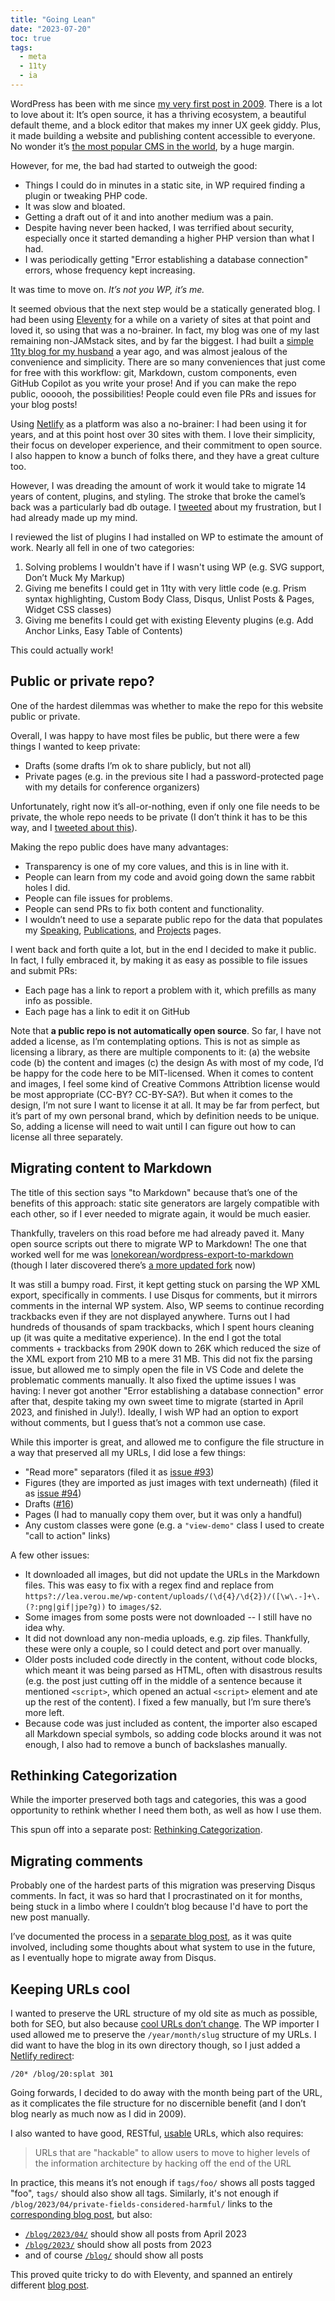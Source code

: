 ```yaml
---
title: "Going Lean"
date: "2023-07-20"
toc: true
tags:
  - meta
  - 11ty
  - ia
---
```


WordPress has been with me since [my very first post in 2009](/blog).
There is a lot to love about it: It’s open source, it has a thriving ecosystem, a beautiful default theme, and a block editor that makes my inner UX geek giddy.
Plus, it made building a website and publishing content accessible to everyone.
No wonder it’s [the most popular CMS in the world](https://almanac.httparchive.org/en/2022/cms#most-popular-cmss), by a huge margin.

However, for me, the bad had started to outweigh the good:

- Things I could do in minutes in a static site, in WP required finding a plugin or tweaking PHP code.
- It was slow and bloated.
- Getting a draft out of it and into another medium was a pain.
- Despite having never been hacked, I was terrified about security, especially once it started demanding a higher PHP version than what I had.
- I was periodically getting "Error establishing a database connection" errors, whose frequency kept increasing.

It was time to move on.
*It’s not you WP, it’s me.*

It seemed obvious that the next step would be a statically generated blog.
I had been using [Eleventy](https://11ty.dev) for a while on a variety of sites at that point and loved it, so using that was a no-brainer.
In fact, my blog was one of my last remaining non-JAMstack sites, and by far the biggest.
I had built a [simple 11ty blog for my husband](https://svgees.us/blog/) a year ago, and was almost jealous of the convenience and simplicity.
There are so many conveniences that just come for free with this workflow: git, Markdown, custom components, even GitHub Copilot as you write your prose!
And if you can make the repo public, oooooh, the possibilities! People could even file PRs and issues for your blog posts!

Using [Netlify](https://netlify.com) as a platform was also a no-brainer:
I had been using it for years, and at this point host over 30 sites with them.
I love their simplicity, their focus on developer experience, and their commitment to open source.
I also happen to know a bunch of folks there, and they have a great culture too.

However, I was dreading the amount of work it would take to migrate 14 years of content, plugins, and styling.
The stroke that broke the camel’s back was a particularly bad db outage.
I [tweeted](https://twitter.com/LeaVerou/status/1652166572335587329) about my frustration, but I had already made up my mind.

I reviewed the list of plugins I had installed on WP to estimate the amount of work.
Nearly all fell in one of two categories:
1. Solving problems I wouldn't have if I wasn't using WP (e.g. SVG support, Don’t Muck My Markup)
2. Giving me benefits I could get in 11ty with very little code (e.g. Prism syntax highlighting, Custom Body Class, Disqus, Unlist Posts & Pages, Widget CSS classes)
3. Giving me benefits I could get with existing Eleventy plugins (e.g. Add Anchor Links, Easy Table of Contents)

This could actually work!

<!-- more -->

## Public or private repo?

One of the hardest dilemmas was whether to make the repo for this website public or private.

Overall, I was happy to have most files be public, but there were a few things I wanted to keep private:
- Drafts (some drafts I’m ok to share publicly, but not all)
- Private pages (e.g. in the previous site I had a password-protected page with my details for conference organizers)

Unfortunately, right now it’s all-or-nothing, even if only one file needs to be private, the whole repo needs to be private
(I don’t think it has to be this way, and I [tweeted about this](https://twitter.com/LeaVerou/status/1652806575973605378)).

Making the repo public does have many advantages:
- Transparency is one of my core values, and this is in line with it.
- People can learn from my code and avoid going down the same rabbit holes I did.
- People can file issues for problems.
- People can send PRs to fix both content and functionality.
- I wouldn’t need to use a separate public repo for the data that populates my [Speaking](/speaking/), [Publications](/publications/), and [Projects](/projects/) pages.

I went back and forth quite a lot, but in the end I decided to make it public.
In fact, I fully embraced it, by making it as easy as possible to file issues and submit PRs:
- Each page has a link to report a problem with it, which prefills as many info as possible.
- Each page has a link to edit it on GitHub

Note that **a public repo is not automatically open source**.
So far, I have not added a license, as I’m contemplating options.
This is not as simple as licensing a library, as there are multiple components to it:
(a) the website code (b) the content and images (c) the design
As with most of my code, I’d be happy for the code here to be MIT-licensed.
When it comes to content and images, I feel some kind of Creative Commons Attribtion license would be most appropriate (CC-BY? CC-BY-SA?).
But when it comes to the design, I’m not sure I want to license it at all.
It may be far from perfect, but it’s part of my own personal brand, which by definition needs to be unique.
So, adding a license will need to wait until I can figure out how to can license all three separately.

## Migrating content to Markdown

The title of this section says "to Markdown" because that’s one of the benefits of this approach:
static site generators are largely compatible with each other, so if I ever needed to migrate again, it would be much easier.

Thankfully, travelers on this road before me had already paved it.
Many open source scripts out there to migrate WP to Markdown!
The one that worked well for me was [lonekorean/wordpress-export-to-markdown](https://github.com/lonekorean/wordpress-export-to-markdown)
(though I later discovered there’s [a more updated fork](https://github.com/flowershow/wordpress-to-markdown) now)

It was still a bumpy road. First, it kept getting stuck on parsing the WP XML export, specifically in comments.
I use Disqus for comments, but it mirrors comments in the internal WP system.
Also, WP seems to continue recording trackbacks even if they are not displayed anywhere.
Turns out I had hundreds of thousands of spam trackbacks, which I spent hours cleaning up (it was quite a meditative experience).
In the end I got the total comments + trackbacks from 290K down to 26K which reduced the size of the XML export from 210 MB to a mere 31 MB.
This did not fix the parsing issue, but allowed me to simply open the file in VS Code and delete the problematic comments manually.
It also fixed the uptime issues I was having: I never got another "Error establishing a database connection" error after that, despite taking my own sweet time to migrate (started in April 2023, and finished in July!).
Ideally, I wish WP had an option to export without comments, but I guess that’s not a common use case.

While this importer is great, and allowed me to configure the file structure in a way that preserved all my URLs, I did lose a few things:

- "Read more" separators (filed it as [issue #93](https://github.com/lonekorean/wordpress-export-to-markdown/issues/93))
- Figures (they are imported as just images with text underneath) (filed it as [issue #94](https://github.com/lonekorean/wordpress-export-to-markdown/issues/94))
- Drafts ([#16](https://github.com/lonekorean/wordpress-export-to-markdown/issues/16))
- Pages (I had to manually copy them over, but it was only a handful)
- Any custom classes were gone (e.g. a `"view-demo"` class I used to create "call to action" links)

A few other issues:
- It downloaded all images, but did not update the URLs in the Markdown files.
This was easy to fix with a regex find and replace from `https?://lea.verou.me/wp-content/uploads/(\d{4}/\d{2})/([\w\.-]+\.(?:png|gif|jpe?g))` to `images/$2`.
- Some images from some posts were not downloaded -- I still have no idea why.
- It did not download any non-media uploads, e.g. zip files.
Thankfully, these were only a couple, so I could detect and port over manually.
- Older posts included code directly in the content, without code blocks, which meant it was being parsed as HTML, often with disastrous results (e.g. the post just cutting off in the middle of a sentence because it mentioned `<script>`, which opened an actual `<script>` element and ate up the rest of the content).
I fixed a few manually, but I’m sure there’s more left.
- Because code was just included as content, the importer also escaped all Markdown special symbols, so adding code blocks around it was not enough, I also had to remove a bunch of backslashes manually.


## Rethinking Categorization

While the importer preserved both tags and categories, this was a good opportunity to rethink whether I need them both,
as well as how I use them.

This spun off into a separate post: [Rethinking Categorization](../rethinking-categorization/).

## Migrating comments

Probably one of the hardest parts of this migration was preserving Disqus comments.
In fact, it was so hard that I procrastinated on it for months,
being stuck in a limbo where I couldn’t blog because I'd have to port the new post manually.

I’ve documented the process in a [separate blog post](../preserve-disqus/), as it was quite involved,
including some thoughts about what system to use in the future, as I eventually hope to migrate away from Disqus.

## Keeping URLs cool

I wanted to preserve the URL structure of my old site as much as possible, both for SEO, but also because [cool URLs don’t change](https://www.w3.org/Provider/Style/URI).
The WP importer I used allowed me to preserve the `/year/month/slug` structure of my URLs.
I did want to have the blog in its own directory though, so I just added a [Netlify redirect](https://docs.netlify.com/routing/redirects/):

```
/20* /blog/20:splat 301
```

Going forwards, I decided to do away with the month being part of the URL, as it complicates the file structure for no discernible benefit (and I don’t blog nearly as much now as I did in 2009).

I also wanted to have good, RESTful, [usable](https://www.nngroup.com/articles/url-as-ui/) URLs, which also requires:

> URLs that are "hackable" to allow users to move to higher levels of the information architecture by hacking off the end of the URL

In practice, this means it’s not enough if `tags/foo/` shows all posts tagged "foo", `tags/` should also show all tags.
Similarly, it's not enough if `/blog/2023/04/private-fields-considered-harmful/` links to the [corresponding blog post](/blog/2023/04/private-fields-considered-harmful/),
but also:
- [`/blog/2023/04/`](/blog/2023/04/) should show all posts from April 2023
- [`/blog/2023/`](/blog/2023/) should show all posts from 2023
- and of course [`/blog/`](/blog/) should show all posts

This proved quite tricky to do with Eleventy, and spanned an entirely different [blog post](../11ty-indices/).